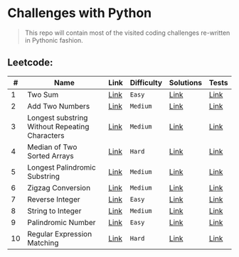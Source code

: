 # Challenges with Python

> This repo will contain most of the visited coding challenges re-written in Pythonic fashion.

## Leetcode:

| #  | Name | Link | Difficulty | Solutions | Tests |
| ---  | --- | --- | ---  | --- | --- |
1    | Two Sum                                          | [Link](https://leetcode.com/problems/regular-expression-matching/)                    | `Easy`   | [Link](leetcode/_0001_two_sum.py)                                         | [Link](leetcode/tests/_0001_test_two_sum.py)                                         |
2    | Add Two Numbers                                  | [Link](https://leetcode.com/problems/add-two-numbers)                                 | `Medium` | [Link](leetcode/_0002_add_two_numbers.py)                                 | [Link](leetcode/tests/_0002_test_add_two_numbers.py)                                 |
3    | Longest substring Without Repeating Characters   | [Link](https://leetcode.com/problems/longest-substring-without-repeating-characters)  | `Medium` | [Link](leetcode/_0003_longest_subsring_without_repeating_characters.py)   | [Link](leetcode/tests/_0003_test_longest_subsring_without_repeating_characters.py)   |
4    | Median of Two Sorted Arrays                      | [Link](https://leetcode.com/problems/median-of-two-sorted-arrays)                     | `Hard`   | [Link](leetcode/_0004_median_of_two_sorted_arrays.py)                     | [Link](leetcode/tests/_0004_test_median_of_two_sorted_arrays.py)                     |
5    | Longest Palindromic Substring                    | [Link](https://leetcode.com/problems/longest-palindromic-substring)                   | `Medium` | [Link](leetcode/_0005_longest_palindromic_substring.py)                   | [Link](leetcode/tests/_0005_test_longest_palindromic_substring.py)                   |
6    | Zigzag Conversion                                | [Link](https://leetcode.com/problems/zigzag-conversion)                               | `Medium` | [Link](leetcode/_0006_zigzag_conversion.py)                               | [Link](leetcode/tests/_0006_test_zigzag_conversion.py)                               |
7    | Reverse Integer                                  | [Link](https://leetcode.com/problems/reverse-integer)                                 | `Easy`   | [Link](leetcode/_0007_reverse_integer.py)                                 | [Link](leetcode/tests/_0007_test_reverse_integer.py)                                 |
8    | String to Integer                                | [Link](https://leetcode.com/problems/string-to-integer-atoi)                          | `Medium` | [Link](leetcode/_0008_string_to_int_atoi.py)                              | [Link](leetcode/tests/_0008_test_string_to_int_atoi.py)                              |
9    | Palindromic Number                               | [Link](https://leetcode.com/problems/palindrome-number)                               | `Easy`   | [Link](leetcode/_0009_palindrome_number.py)                               | [Link](leetcode/tests/_0009_test_palindrome_number.py)                               |
10   | Regular Expression Matching                      | [Link](https://leetcode.com/problems/regular-expression-matching)                     | `Hard`   | [Link](leetcode/_0010_regular_expression_matching.py)                     | [Link](leetcode/tests/_0010_test_regular_expression_matching.py)                     |
